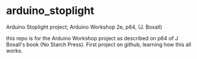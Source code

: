 # arduino_stoplight
Arduino Stoplight project; Arduino Workshop 2e, p64, (J. Boxall)


this repo is for the Arduino Workshop project as described on p64 of J Boxall's book (No Starch Press).
First project on github, learning how this all works.
